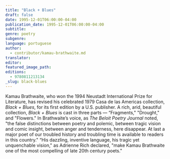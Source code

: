 ```yaml
---
title: "Black + Blues"
draft: false
date: 1995-12-01T06:00:00-04:00
publication_date: 1995-12-01T06:00:00-04:00
subtitle:
genre: poetry
subgenre:
language: portuguese
author:
  - contributor/kamau-brathwaite.md
translator:
editor:
featured_image_path:
editions:
  - 9780811213134
_slug: black-blues
---
```


Kamau Brathwaite, who won the 1994 Neustadt International Prize for Literature, has revised his celebrated 1979 Casa de las Americas collection, _Black + Blues_, for its first edition by a U.S. publisher. A rich, arid, beautiful collection, _Black + Blues_ is cast in three parts — “Fragments," "Drought," and "Flowers." In Brathwaite’s voice, as _The Beloit Poetry Journal_ noted, "the false distinctions between poetry and polemic, between tragic vision and comic insight, between anger and tenderness, here disappear. At last a major poet of our troubled history and troubling time is available to readers in this country." “His dazzling, inventive language, his tragic yet unquenchable vision," as Adrienne Rich declared, "make Kamau Brathwaite one of the most compelling of late 20th century poets."

